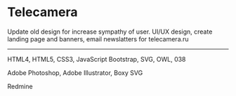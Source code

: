 # Telecamera

Update old design for increase sympathy of user. UI/UX design, create landing page and banners, email newslatters for telecamera.ru

---

HTML4,
HTML5,
CSS3,
JavaScript
Bootstrap,
SVG,
OWL,
038

Adobe Photoshop,
Adobe Illustrator,
Boxy SVG

Redmine
